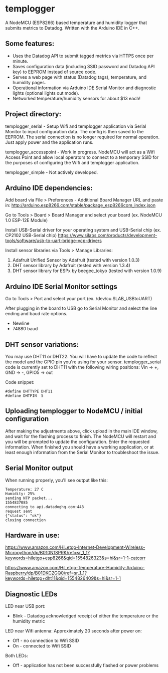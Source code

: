# templogger

A NodeMCU (ESP8266) based temperature and humidity logger that submits metrics to Datadog. Written with the Arduino IDE in C++.

## Some features:

* Uses the Datadog API to submit tagged metrics via HTTPS once per minute.
* Saves configuration data (including SSID password and Datadog API key) to EEPROM instead of source code.
* Serves a web page with status (Datadog tags), temperature, and humidity pages.
* Operational information via Arduino IDE Serial Monitor and diagnostic lights (optional lights out mode).
* Networked temperature/humidity sensors for about $13 each!

## Project directory:

templogger_serial - Setup Wifi and templogger application via Serial Monitor to input configuration data. The config is then saved to the EEPROM. The serial connection is no longer required for normal operation. Just apply power and the application runs.

templogger_accesspoint - Work in progress. NodeMCU will act as a Wifi Access Point and allow local operators to connect to a temporary SSID for the purposes of configuring the Wifi and templogger application.

templogger_simple - Not actively developed.

## Arduino IDE dependencies:

Add board via File > Preferences - Additional Board Manager URL and paste in:
http://arduino.esp8266.com/stable/package_esp8266com_index.json

Go to Tools > Board > Board Manager and select your board (ex. NodeMCU 1.0 ESP-12E Module)

Install USB-Serial driver for your operating system and USB-Serial chip (ex. CP2102 USB-Serial chip)
https://www.silabs.com/products/development-tools/software/usb-to-uart-bridge-vcp-drivers

Install sensor libraries via Tools > Manage Libraries:
1. Adafruit Unified Sensor by Adafruit (tested with version 1.0.3)
2. DHT sensor library by Adafruit (tested with version 1.3.4)
3. DHT sensor library for ESPx by beegee_tokyo (tested with version 1.0.9)

## Arduino IDE Serial Monitor settings

Go to Tools > Port and select your port (ex. /dev/cu.SLAB_USBtoUART)

After plugging in the board to USB go to Serial Monitor and select the line ending and baud rate options.
* Newline
* 74880 baud

## DHT sensor variations:
You may use DHT11 or DHT22. You will have to update the code to reflect the model and the GPIO pin you're using for your sensor. templogger_serial code is currently set to DHT11 with the following wiring positions: Vin -> +, GND -> -, GPIO5 -> out

Code snippet:
```
#define DHTTYPE DHT11
#define DHTPIN  5
```

## Uploading templogger to NodeMCU / initial configuration

After making the adjustments above, click upload in the main IDE window, and wait for the flashing process to finish. The NodeMCU will restart and you will be prompted to update the configuration. Enter the requested information. When finished you should have a working application, or at least enough information from the Serial Monitor to troubleshoot the issue.

## Serial Monitor output
When running properly, you'll see output like this:
```
Temperature: 27 C
Humidity: 25%
sending NTP packet...
1554837085
connecting to api.datadoghq.com:443
request sent
{"status": "ok"}
closing connection
```

## Hardware in use:
https://www.amazon.com/HiLetgo-Internet-Development-Wireless-Micropython/dp/B010N1SPRK/ref=sr_1_1?keywords=hiletgo+esp8266&qid=1554826323&s=hi&sr=1-1-catcorr

https://www.amazon.com/HiLetgo-Temperature-Humidity-Arduino-Raspberry/dp/B01DKC2GQ0/ref=sr_1_1?keywords=hiletgo+dht11&qid=1554826409&s=hi&sr=1-1

## Diagnostic LEDs
LED near USB port:
* Blink - Datadog acknowledged receipt of either the temperature or the humidity metric

LED near Wifi antenna:
Approximately 20 seconds after power on:
* Off - no connection to Wifi SSID
* On - connected to Wifi SSID

Both LEDs:
* Off - application has not been successfully flashed or power problems
